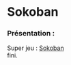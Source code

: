 # Sokoban

### Présentation :  
Super jeu : [Sokoban](https://fr.wikipedia.org/wiki/Sokoban)  
fini.
